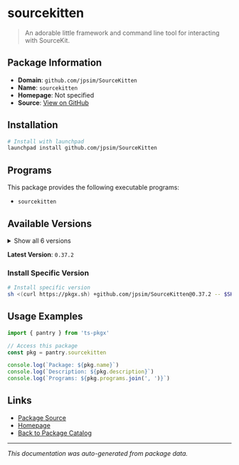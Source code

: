# sourcekitten

> An adorable little framework and command line tool for interacting with SourceKit.

## Package Information

- **Domain**: `github.com/jpsim/SourceKitten`
- **Name**: `sourcekitten`
- **Homepage**: Not specified
- **Source**: [View on GitHub](https://github.com/pkgxdev/pantry/tree/main/projects/github.com/jpsim/SourceKitten/package.yml)

## Installation

```bash
# Install with launchpad
launchpad install github.com/jpsim/SourceKitten
```

## Programs

This package provides the following executable programs:

- `sourcekitten`

## Available Versions

<details>
<summary>Show all 6 versions</summary>

- `0.37.2`, `0.37.1`, `0.37.0`, `0.36.0`, `0.35.0`
- `0.34.1`

</details>

**Latest Version**: `0.37.2`

### Install Specific Version

```bash
# Install specific version
sh <(curl https://pkgx.sh) +github.com/jpsim/SourceKitten@0.37.2 -- $SHELL -i
```

## Usage Examples

```typescript
import { pantry } from 'ts-pkgx'

// Access this package
const pkg = pantry.sourcekitten

console.log(`Package: ${pkg.name}`)
console.log(`Description: ${pkg.description}`)
console.log(`Programs: ${pkg.programs.join(', ')}`)
```

## Links

- [Package Source](https://github.com/pkgxdev/pantry/tree/main/projects/github.com/jpsim/SourceKitten/package.yml)
- [Homepage](#)
- [Back to Package Catalog](../../../package-catalog.md)

---

*This documentation was auto-generated from package data.*
